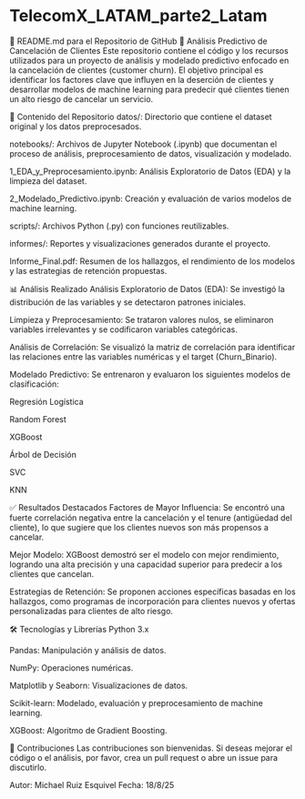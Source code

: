 # TelecomX_LATAM_parte2_Latam

📄 README.md para el Repositorio de GitHub
📝 Análisis Predictivo de Cancelación de Clientes
Este repositorio contiene el código y los recursos utilizados para un proyecto de análisis y modelado predictivo enfocado en la cancelación de clientes (customer churn). El objetivo principal es identificar los factores clave que influyen en la deserción de clientes y desarrollar modelos de machine learning para predecir qué clientes tienen un alto riesgo de cancelar un servicio.

🚀 Contenido del Repositorio
datos/: Directorio que contiene el dataset original y los datos preprocesados.

notebooks/: Archivos de Jupyter Notebook (.ipynb) que documentan el proceso de análisis, preprocesamiento de datos, visualización y modelado.

1_EDA_y_Preprocesamiento.ipynb: Análisis Exploratorio de Datos (EDA) y la limpieza del dataset.

2_Modelado_Predictivo.ipynb: Creación y evaluación de varios modelos de machine learning.

scripts/: Archivos Python (.py) con funciones reutilizables.

informes/: Reportes y visualizaciones generados durante el proyecto.

Informe_Final.pdf: Resumen de los hallazgos, el rendimiento de los modelos y las estrategias de retención propuestas.

📊 Análisis Realizado
Análisis Exploratorio de Datos (EDA): Se investigó la distribución de las variables y se detectaron patrones iniciales.

Limpieza y Preprocesamiento: Se trataron valores nulos, se eliminaron variables irrelevantes y se codificaron variables categóricas.

Análisis de Correlación: Se visualizó la matriz de correlación para identificar las relaciones entre las variables numéricas y el target (Churn_Binario).

Modelado Predictivo: Se entrenaron y evaluaron los siguientes modelos de clasificación:

Regresión Logística

Random Forest

XGBoost

Árbol de Decisión

SVC

KNN

✅ Resultados Destacados
Factores de Mayor Influencia: Se encontró una fuerte correlación negativa entre la cancelación y el tenure (antigüedad del cliente), lo que sugiere que los clientes nuevos son más propensos a cancelar.

Mejor Modelo: XGBoost demostró ser el modelo con mejor rendimiento, logrando una alta precisión y una capacidad superior para predecir a los clientes que cancelan.

Estrategias de Retención: Se proponen acciones específicas basadas en los hallazgos, como programas de incorporación para clientes nuevos y ofertas personalizadas para clientes de alto riesgo.

🛠️ Tecnologías y Librerías
Python 3.x

Pandas: Manipulación y análisis de datos.

NumPy: Operaciones numéricas.

Matplotlib y Seaborn: Visualizaciones de datos.

Scikit-learn: Modelado, evaluación y preprocesamiento de machine learning.

XGBoost: Algoritmo de Gradient Boosting.

🤝 Contribuciones
Las contribuciones son bienvenidas. Si deseas mejorar el código o el análisis, por favor, crea un pull request o abre un issue para discutirlo.

Autor: Michael Ruiz Esquivel
Fecha: 18/8/25
